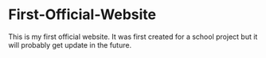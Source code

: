 # First-Official-Website
This is my first official website. It was first created for a school project but it will probably get update in the future.
